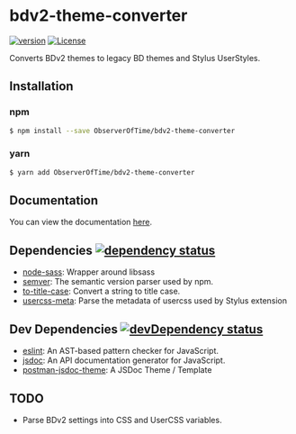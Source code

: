 # bdv2-theme-converter

[![version](https://img.shields.io/github/package-json/v/ObserverOfTime/bdv2-theme-converter.svg)](https://github.com/ObserverOfTime/bdv2-theme-converter/blob/master/package.json) [![License](https://img.shields.io/badge/license-MIT-blue.svg)](https://github.com/ObserverOfTime/bdv2-theme-converter/blob/master/LICENSE)

Converts BDv2 themes to legacy BD themes and Stylus UserStyles.

## Installation

### npm

```sh
$ npm install --save ObserverOfTime/bdv2-theme-converter
```

### yarn

```sh
$ yarn add ObserverOfTime/bdv2-theme-converter
```

## Documentation

You can view the documentation [here](https://observeroftime.github.io/bdv2-theme-converter).

## Dependencies [![dependency status](https://img.shields.io/david/ObserverOfTime/bdv2-theme-converter/master.svg)](https://david-dm.org/ObserverOfTime/bdv2-theme-converter/master)

- [node-sass](https://ghub.io/node-sass): Wrapper around libsass
- [semver](https://ghub.io/semver): The semantic version parser used by npm.
- [to-title-case](https://ghub.io/to-title-case): Convert a string to title case.
- [usercss-meta](https://ghub.io/usercss-meta): Parse the metadata of usercss used by Stylus extension

## Dev Dependencies [![devDependency status](https://img.shields.io/david/dev/ObserverOfTime/bdv2-theme-converter/master.svg)](https://david-dm.org/ObserverOfTime/bdv2-theme-converter/master#info=devDependencies)

- [eslint](https://ghub.io/eslint): An AST-based pattern checker for JavaScript.
- [jsdoc](https://ghub.io/jsdoc): An API documentation generator for JavaScript.
- [postman-jsdoc-theme](https://ghub.io/postman-jsdoc-theme): A JSDoc Theme / Template

## TODO

- Parse BDv2 settings into CSS and UserCSS variables.

